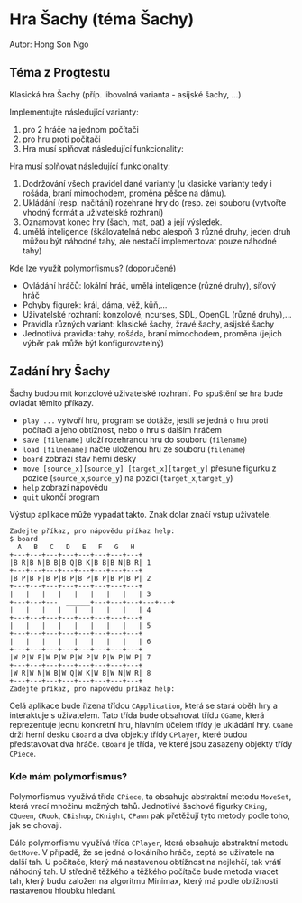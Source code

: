 # Hra Šachy (téma Šachy)
Autor: Hong Son Ngo


## Téma z Progtestu

Klasická hra Šachy (příp. libovolná varianta - asijské šachy, ...)

Implementujte následující varianty:

1. pro 2 hráče na jednom počítači
2. pro hru proti počítači
3. Hra musí splňovat následující funkcionality:

Hra musí splňovat následující funkcionality:

1. Dodržování všech pravidel dané varianty (u klasické varianty tedy i rošáda, braní mimochodem, proměna pěšce na dámu).
2. Ukládání (resp. načítání) rozehrané hry do (resp. ze) souboru (vytvořte vhodný formát a uživatelské rozhraní)
3. Oznamovat konec hry (šach, mat, pat) a její výsledek.
4. umělá inteligence (škálovatelná nebo alespoň 3 různé druhy, jeden druh můžou být náhodné tahy, ale nestačí implementovat pouze náhodné tahy)

Kde lze využít polymorfismus? (doporučené)

- Ovládání hráčů: lokální hráč, umělá inteligence (různé druhy), síťový hráč
- Pohyby figurek: král, dáma, věž, kůň,...
- Uživatelské rozhraní: konzolové, ncurses, SDL, OpenGL (různé druhy),...
- Pravidla různých variant: klasické šachy, žravé šachy, asijské šachy
- Jednotlivá pravidla: tahy, rošáda, braní mimochodem, proměna (jejich výběr pak může být konfigurovatelný)

## Zadání hry Šachy

Šachy budou mít konzolové uživatelské rozhraní. Po spuštění se hra bude ovládat těmito příkazy.

- `play ...` vytvoří hru, program se dotáže, jestli se jedná o hru proti počítači a jeho obtížnost,
nebo o hru s dalším hráčem
- `save [filename]` uloží rozehranou hru do souboru (`filename`)
- `load [filnename]` načte uloženou hru ze souboru (`filename`)
- `board` zobrazí stav herní desky
- `move [source_x][source_y] [target_x][target_y]` přesune figurku z pozice (`source_x`,`source_y`) na pozici (`target_x`,`target_y`)
- `help` zobrazí nápovědu
- `quit` ukončí program

Výstup aplikace může vypadat takto. Znak dolar značí vstup uživatele.
```
Zadejte příkaz, pro nápovědu příkaz help:
$ board
  A   B   C   D   E   F   G   H
+---+---+---+---+---+---+---+---+
|B R|B N|B B|B Q|B K|B B|B N|B R| 1
+---+---+---+---+---+---+---+---+
|B P|B P|B P|B P|B P|B P|B P|B P| 2
+---+---+---+---+---+---+---+---+
|   |   |   |   |   |   |   |   | 3
+---+---+---  ______+---+---+---+---+---+
|   |   |   |   |   |   |   |   | 4
+---+---+---+---+---+---+---+---+
|   |   |   |   |   |   |   |   | 5
+---+---+---+---+---+---+---+---+
|   |   |   |   |   |   |   |   | 6
+---+---+---+---+---+---+---+---+
|W P|W P|W P|W P|W P|W P|W P|W P| 7
+---+---+---+---+---+---+---+---+
|W R|W N|W B|W Q|W K|W B|W N|W R| 8
+---+---+---+---+---+---+---+---+
Zadejte příkaz, pro nápovědu příkaz help:
```

Celá aplikace bude řízena třídou `CApplication`, která se stará oběh hry a interaktuje s uživatelem. Tato třída bude obsahovat třídu `CGame`, která reprezentuje jednu konkretní hru, hlavním účelem třídy je ukládání hry. `CGame` drží herní desku `CBoard` a dva objekty třídy `CPlayer`, které budou představovat dva hráče. `CBoard` je třída, ve které jsou zasazeny objekty třídy `CPiece`.

### Kde mám polymorfismus?

Polymorfismus využívá třída `CPiece`, ta obsahuje abstraktní metodu `MoveSet`, která vrací množinu možných tahů. Jednotlivé šachové figurky `CKing`, `CQueen`, `CRook`, `CBishop`, `CKnight`, `CPawn` pak přetěžují tyto metody podle toho, jak se chovají.

Dále polymorfismu využívá třída `CPlayer`, která obsahuje abstraktní metodu `GetMove`. V případě, že se jedná o lokálního hráče, zeptá se uživatele na další tah. U počítače, který má nastavenou obtížnost na nejlehčí, tak vrátí náhodný tah. U středně těžkého a těžkého počítače bude metoda vracet tah, který budu založen na algoritmu Minimax, který má podle obtížnosti nastavenou hloubku hledaní.
